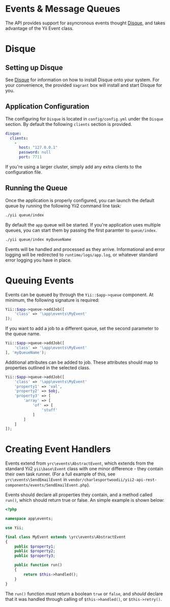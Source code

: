# Events & Message Queues

The API provides support for asyncronous events thought [Disque](https://github.com/antirez/disque), and takes advantage of the Yii Event class.

# Disque

## Setting up Disque

See [Disque](https://github.com/antirez/disque) for information on how to install Disque onto your system. For your convenience, the provided `Vagrant` box will install and start Disque for you.

## Application Configuration

The configuring for `Disque` is located in `config/config.yml` under the `Disque` section. By default the following `clients` section is provided.

```yaml
disque: 
  clients: 
    - 
      host: "127.0.0.1"
      password: null
      port: 7711
```

If you're using a larger cluster, simply add any extra clients to the configuration file.

## Running the Queue

Once the application is properly configured, you can launch the default queue by running the following Yii2 command line task:

```bash
./yii queue/index
```

By default the `app` queue will be started. If you're application uses multiple queues, you can start them by passing the first paramter to `queue/index`.

```bash
./yii queue/index myQueueName
```

Events will be handled and processed as they arrive. Informational and error logging will be redirected to `runtime/logs/app.log`, or whatever standard error logging you have in place.

# Queuing Events

Events can be queued by through the `Yii::$app->queue` component. At minimum, the following signature is required:

```php
Yii::$app->queue->addJob([
    'class' => '\app\events\MyEvent'
]);
```

If you want to add a job to a different queue, set the second parameter to the queue name.

```php
Yii::$app->queue->addJob([
    'class' => '\app\events\MyEvent'
], 'myQueueName');
```

Additional attributes can be added to job. These attributes should map to properties outlined in the selected class.

```php
Yii::$app->queue->addJob([
    'class' => '\app\events\MyEvent'
    'property1' => 'val',
    'property2' => $obj,
    'property3' => [
        'array' => [
            'of' => [
                'stuff'
            ]
        ]
    ]
]);
```

# Creating Event Handlers

Events extend from `yrc\events\AbstractEvent`, which extends from the standard Yii2 `yii\base\Event` class with one minor difference - they contain their own task runner. (For a full example of this, see `yrc\events\SendEmailEvent` in `vendor/charlesportwoodii/yii2-api-rest-components/events/SendEmailEvent.php`).

Events should declare all properties they contain, and a method called `run()`, which should return true or false. An simple example is shown below:

```php
<?php

namespace app\events;

use Yii;

final class MyEvent extends \yrc\events\AbstractEvent
{
    public $property1;
    public $property2;
    public $property3;

    public function run()
    {
        return $this->handled();
    }
}
```

The `run()` function _must_ return a boolean `true` or `false`, and _should_ declare that it was handled through calling of `$this->handled()`, or `$this->retry()`.